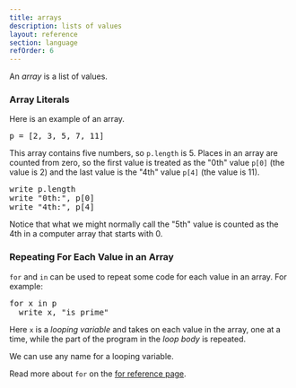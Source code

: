 ```yaml
---
title: arrays
description: lists of values
layout: reference
section: language
refOrder: 6
---
```


An <em>array</em> is a list of values.

<h3>Array Literals</h3>

Here is an example of an array.

<pre class="jumbo" data-after="for x in p&#13;  type x&#13;  for [1..x]&#13;    type '*'&#13;  type '\n'">
p = <span data-note="square brace">[</span><span data-dfn="comma-separated values">2, 3, 5, 7, 11</span><span data-note="square brace">]</span>
</pre>

This array contains five numbers, so `p.length` is 5.  Places in
an array are counted from zero, so the first value is treated
as the "0th" value `p[0]` (the value is 2) and the last value is
the "4th" value `p[4]` (the value is 11).

<pre class="jumbo" data-before="p = [2, 3, 5, 7, 11]">
write p.length
write "0th:", p[0]
write "4th:", p[4]
</pre>

Notice that what we might normally call the "5th" value is
counted as the 4th in a computer array that starts with 0.

<h3>Repeating For Each Value in an Array</h3>

`for` and `in` can be used to repeat some code for each
value in an array.  For example:

<pre class="jumbo" data-before="p = [2, 3, 5, 7, 11]">
for x in p
  <span data-dfn="loop body">write x, "is prime"</span>
</pre>

Here `x` is a <em>looping variable</em> and takes on each
value in the array, one at a time, while the part of the
program in the <em>loop body</em> is repeated.

We can use any name for a looping variable.

Read more about `for` on the <a href="for.html">for reference page</a>.
